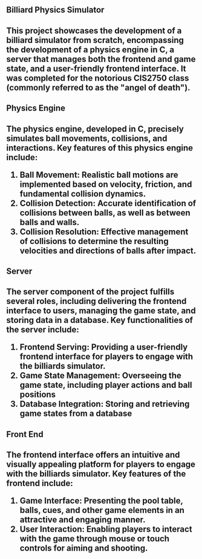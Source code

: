 <h2>Billiard Physics Simulator<h2>

This project showcases the development of a billiard simulator from scratch, encompassing the development of a physics engine in C, a server that manages both the frontend and game state, and a user-friendly frontend interface. It was completed for the notorious CIS2750 class (commonly referred to as the "angel of death").

<h2>Physics Engine<h2>

The physics engine, developed in C, precisely simulates ball movements, collisions, and interactions. Key features of this physics engine include:

1.  **Ball Movement**: Realistic ball motions are implemented based on velocity, friction, and fundamental collision dynamics.
2.  **Collision Detection**: Accurate identification of collisions between balls, as well as between balls and walls.
3.  **Collision Resolution**: Effective management of collisions to determine the resulting velocities and directions of balls after impact.

<h2>Server<h2>

  
The server component of the project fulfills several roles, including delivering the frontend interface to users, managing the game state, and storing data in a database. Key functionalities of the server include:

1.  **Frontend Serving**: Providing a user-friendly frontend interface for players to engage with the billiards simulator.
2.  **Game State Management**: Overseeing the game state, including player actions and ball positions
3.  **Database Integration**: Storing and retrieving game states from a database

<h2>Front End<h2>

The frontend interface offers an intuitive and visually appealing platform for players to engage with the billiards simulator. Key features of the frontend include:

1.  **Game Interface**: Presenting the pool table, balls, cues, and other game elements in an attractive and engaging manner.
2.  **User Interaction**: Enabling players to interact with the game through mouse or touch controls for aiming and shooting.

